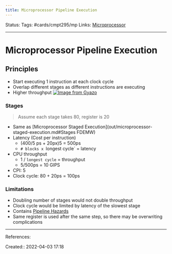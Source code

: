 ```yaml
---
title: Microprocessor Pipeline Execution
---
```

Status: 
Tags: #cards/cmpt295/mp 
Links: [Microprocessor](out/microprocessor.md)
___

# Microprocessor Pipeline Execution
## Principles
- Start executing 1 instruction at each clock cycle
- Overlap different stages as different instructions are executing
- Higher throughput
[![Image from Gyazo](https://i.gyazo.com/a8e2b4038d7cd67ef544f50413b3ca25.png)](https://gyazo.com/a8e2b4038d7cd67ef544f50413b3ca25)
### Stages
> Assume each stage takes 80, register is 20
- Same as [Microprocessor Staged Execution](out/microprocessor-staged-execution.md#Stages FDEMW)
- Latency (Cost per instruction)
	- (400/5 ps + 20px)5 = 500ps
	- `# blocks x `longest cycle` = latency
- CPU throughput
	- 1 / `longest cycle` = throughput
	- 5/500ps = 10 GIPS
- CPI: 5
- Clock cycle: 80 + 20ps = 100ps

### Limitations
- Doubling number of stages would not double throughput
- Clock cycle would be limited by latency of the slowest stage
- Contains [Pipeline Hazards](out/pipeline-hazards.md)
- Same register is used after the same step, so there may be overwriting complications

___
References:

Created:: 2022-04-03 17:18
